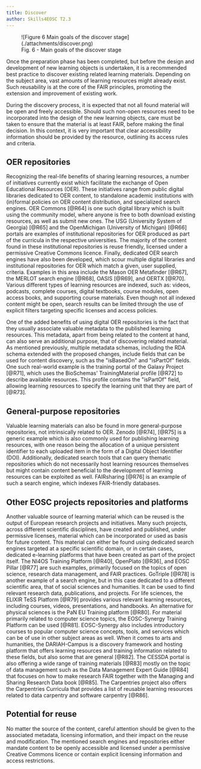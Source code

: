 ```yaml
---
title: Discover
author: Skills4EOSC T2.3
---
```


<figure markdown>
  ![Figure 6 Main goals of the discover stage](./attachments/discover.png)
  <figcaption>Fig. 6 - Main goals of the discover stage</figcaption>
</figure>


Once the preparation phase has been completed, but before the design and development of new learning objects is undertaken, it is a recommended best practice to discover existing related learning materials. Depending on the subject area, vast amounts of learning resources might already exist. Such reusability is at the core of the FAIR principles, promoting the extension and improvement of existing work.

During the discovery process, it is expected that not all found material will be open and freely accessible. Should such non-open resources need to be incorporated into the design of the new learning objects, care must be taken to ensure that the material is at least FAIR, before making the final decision. In this context, it is very important that clear accessibility information should be provided by the resource, outlining its access rules and criteria. 

## OER repositories

Recognizing the real-life benefits of sharing learning resources, a number of initiatives currently exist which facilitate the exchange of Open Educational Resources (OER). These initiatives range from public digital libraries dedicated to OER content, to standalone academic institutions with (in)formal policies on OER content distribution, and specialized search engines. OER Commons [@R64] is one such digital library which is built using the community model, where anyone is free to both download existing resources, as well as submit new ones. The USG (University System of Georgia) [@R65] and the OpenMichigan (University of Michigan) [@R66] portals are examples of institutional repositories for OER produced as part of the curricula in the respective universities. The majority of the content found in these institutional repositories is reuse friendly, licensed under a permissive Creative Commons licence. Finally, dedicated OER search engines have also been developed, which scour multiple digital libraries and institutional repositories for OER which match a given, user supplied, criteria. Examples in this area include the Mason OER Metafinder [@R67], the MERLOT search engine [@R68], OASIS [@R69], and OERTX [@R70]. Various different types of learning resources are indexed, such as: videos, podcasts, complete courses, digital textbooks, course modules, open access books, and supporting course materials. Even though not all indexed content might be open, search results can be limited through the use of explicit filters targeting specific licenses and access policies.

One of the added benefits of using digital OER repositories is the fact that they usually associate valuable metadata to the published learning resources. This metadata, apart from being related to the content at hand, can also serve an additional purpose, that of discovering related material. As mentioned previously, multiple metadata schemas, including the RDA schema extended with the proposed changes, include fields that can be used for content discovery, such as the "isBasedOn" and "isPartOf" fields. One such real-world example is the training portal of the Galaxy Project [@R71], which uses the BioSchemas' TrainingMaterial profile [@R72] to describe available resources. This profile contains the "isPartOf" field, allowing learning resources to specify the learning unit that they are part of [@R73].

## General-purpose repositories

Valuable learning materials can also be found in more general-purpose repositories, not intrinsically related to OER. Zenodo [@R74], [@R75] is a generic example which is also commonly used for publishing learning resources, with one reason being the allocation of a unique persistent identifier to each uploaded item in the form of a Digital Object Identifier (DOI). Additionally, dedicated search tools that can query thematic repositories which do not necessarily host learning resources themselves but might contain content beneficial to the development of learning resources can be exploited as well. FAIRsharing [@R76] is an example of such a search engine, which indexes FAIR-friendly databases.

## Other EOSC projects repositories and platforms

Another valuable source of learning material which can be reused is the output of European research projects and initiatives. Many such projects, across different scientific disciplines, have created and published, under permissive licenses, material which can be incorporated or used as basis for future content. This material can either be found using dedicated search engines targeted at a specific scientific domain, or in certain cases, dedicated e-learning platforms that have been created as part of the project itself. The NI4OS Training Platform [@R40], OpenPlato [@R36], and EOSC Pillar [@R77] are such examples, primarily focused on the topics of open science, research data management, and FAIR practices. GoTriple [@R78] is another example of a search engine, but in this case dedicated to a different scientific area, that of social sciences and humanities. It can be used to find relevant research data, publications, and projects. For life sciences, the ELIXIR TeSS Platform [@R79] provides various relevant learning resources, including courses, videos, presentations, and handbooks. An alternative for physical sciences is the PaN EU Training platform [@R80]. For material primarily related to computer science topics, the EOSC-Synergy Training Platform can be used [@R81]. EOSC-Synergy also includes introductory courses to popular computer science concepts, tools, and services which can be of use in other subject areas as well. When it comes to arts and humanities, the DARIAH-Campus is a discovery framework and hosting platform that offers learning resources and training information related to these fields, but also some that are general [@R82]. The CESSDA portal is also offering a wide range of training materials [@R83] mostly on the topic of data management such as the Data Management Expert Guide [@R84] that focuses on how to make research FAIR together with the Managing and Sharing Research Data book [@R85]. The Carpentries project also offers the Carpentries Curricula that provides a list of reusable learning resources related to data carpentry and software carpentry [@R86]. 

## Potential for reuse

No matter the source of the content, careful attention should be given to the associated metadata, licensing information, and their impact on the reuse and modification. The mentioned search engines and repositories either mandate content to be openly accessible and licensed under a permissive Creative Commons licence or contain explicit licensing information and access restrictions.
